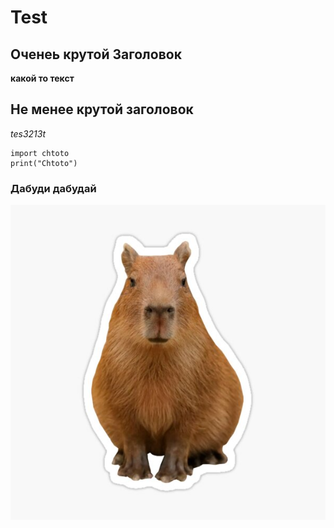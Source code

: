 # Test

## Оченеь крутой Заголовок

**какой то текст**

## Не менее крутой заголовок


_tes3213t_

```
import chtoto
print("Chtoto")
```

### Дабуди дабудай

![alt text](image.png)